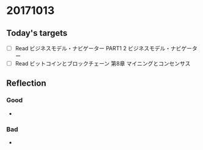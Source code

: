 # 20171013
## Today's targets
- [ ] Read ビジネスモデル・ナビゲーター PART1 2 ビジネスモデル・ナビゲーター
- [ ] Read ビットコインとブロックチェーン 第8章 マイニングとコンセンサス

## Reflection
### Good
- 

### Bad
- 
